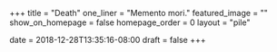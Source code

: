 +++
title = "Death"
one_liner = "Memento mori."
featured_image = ""
show_on_homepage = false
homepage_order = 0
layout = "pile"

date = 2018-12-28T13:35:16-08:00
draft = false
+++
